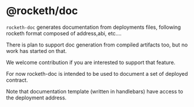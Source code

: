 # @rocketh/doc

`rocketh-doc` generates documentation from deployments files, following rocketh format composed of address,abi, etc....

There is plan to support doc generation from compiled artifacts too, but no work has started on that.

We welcome contribution if you are interested to support that feature.

For now rocketh-doc is intended to be used to document a set of deployed contract.

Note that documentation template (written in handlebars) have access to the deployment address.
